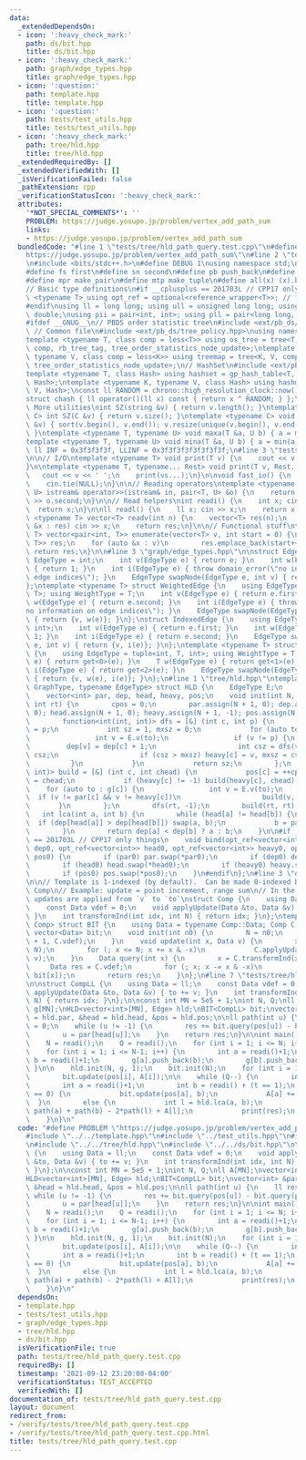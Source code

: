 ```yaml
---
data:
  _extendedDependsOn:
  - icon: ':heavy_check_mark:'
    path: ds/bit.hpp
    title: ds/bit.hpp
  - icon: ':heavy_check_mark:'
    path: graph/edge_types.hpp
    title: graph/edge_types.hpp
  - icon: ':question:'
    path: template.hpp
    title: template.hpp
  - icon: ':question:'
    path: tests/test_utils.hpp
    title: tests/test_utils.hpp
  - icon: ':heavy_check_mark:'
    path: tree/hld.hpp
    title: tree/hld.hpp
  _extendedRequiredBy: []
  _extendedVerifiedWith: []
  _isVerificationFailed: false
  _pathExtension: cpp
  _verificationStatusIcon: ':heavy_check_mark:'
  attributes:
    '*NOT_SPECIAL_COMMENTS*': ''
    PROBLEM: https://judge.yosupo.jp/problem/vertex_add_path_sum
    links:
    - https://judge.yosupo.jp/problem/vertex_add_path_sum
  bundledCode: "#line 1 \"tests/tree/hld_path_query.test.cpp\"\n#define PROBLEM \"\
    https://judge.yosupo.jp/problem/vertex_add_path_sum\"\n#line 2 \"template.hpp\"\
    \n#include <bits/stdc++.h>\n#define DEBUG 1\nusing namespace std;\n\n// Defines\n\
    #define fs first\n#define sn second\n#define pb push_back\n#define eb emplace_back\n\
    #define mpr make_pair\n#define mtp make_tuple\n#define all(x) (x).begin(), (x).end()\n\
    // Basic type definitions\n#if __cplusplus == 201703L // CPP17 only things\ntemplate\
    \ <typename T> using opt_ref = optional<reference_wrapper<T>>; // for some templates\n\
    #endif\nusing ll = long long; using ull = unsigned long long; using ld = long\
    \ double;\nusing pii = pair<int, int>; using pll = pair<long long, long long>;\n\
    #ifdef __GNUG__\n// PBDS order statistic tree\n#include <ext/pb_ds/assoc_container.hpp>\
    \ // Common file\n#include <ext/pb_ds/tree_policy.hpp>\nusing namespace __gnu_pbds;\n\
    template <typename T, class comp = less<T>> using os_tree = tree<T, null_type,\
    \ comp, rb_tree_tag, tree_order_statistics_node_update>;\ntemplate <typename K,\
    \ typename V, class comp = less<K>> using treemap = tree<K, V, comp, rb_tree_tag,\
    \ tree_order_statistics_node_update>;\n// HashSet\n#include <ext/pb_ds/assoc_container.hpp>\n\
    template <typename T, class Hash> using hashset = gp_hash_table<T, null_type,\
    \ Hash>;\ntemplate <typename K, typename V, class Hash> using hashmap = gp_hash_table<K,\
    \ V, Hash>;\nconst ll RANDOM = chrono::high_resolution_clock::now().time_since_epoch().count();\n\
    struct chash { ll operator()(ll x) const { return x ^ RANDOM; } };\n#endif\n//\
    \ More utilities\nint SZ(string &v) { return v.length(); }\ntemplate <typename\
    \ C> int SZ(C &v) { return v.size(); }\ntemplate <typename C> void UNIQUE(vector<C>\
    \ &v) { sort(v.begin(), v.end()); v.resize(unique(v.begin(), v.end()) - v.begin());\
    \ }\ntemplate <typename T, typename U> void maxa(T &a, U b) { a = max(a, b); }\n\
    template <typename T, typename U> void mina(T &a, U b) { a = min(a, b); }\nconst\
    \ ll INF = 0x3f3f3f3f, LLINF = 0x3f3f3f3f3f3f3f3f;\n#line 3 \"tests/test_utils.hpp\"\
    \n\n// I/O\ntemplate <typename T> void print(T v) {\n    cout << v << '\\n';\n\
    }\n\ntemplate <typename T, typename... Rest> void print(T v, Rest... vs) {\n \
    \   cout << v << ' ';\n    print(vs...);\n}\n\nvoid fast_io() {\n    ios_base::sync_with_stdio(false);\n\
    \    cin.tie(NULL);\n}\n\n// Reading operators\ntemplate <typename T, typename\
    \ U> istream& operator>>(istream& in, pair<T, U> &o) {\n    return in >> o.first\
    \ >> o.second;\n}\n\n// Read helpers\nint readi() {\n    int x; cin >> x;\n  \
    \  return x;\n}\n\nll readl() {\n    ll x; cin >> x;\n    return x;\n}\n\ntemplate\
    \ <typename T> vector<T> readv(int n) {\n    vector<T> res(n);\n    for (auto\
    \ &x : res) cin >> x;\n    return res;\n}\n\n// Functional stuff\ntemplate <typename\
    \ T> vector<pair<int, T>> enumerate(vector<T> v, int start = 0) {\n    vector<pair<int,\
    \ T>> res;\n    for (auto &x : v)\n        res.emplace_back(start++, x);\n   \
    \ return res;\n}\n\n#line 3 \"graph/edge_types.hpp\"\n\nstruct Edge {\n    using\
    \ EdgeType = int;\n    int v(EdgeType e) { return e; }\n    int w(EdgeType e)\
    \ { return 1; }\n    int i(EdgeType e) { throw domain_error(\"no information on\
    \ edge indices\"); }\n    EdgeType swapNode(EdgeType e, int v) { return v; }\n\
    };\ntemplate <typename T> struct WeightedEdge {\n    using EdgeType = pair<int,\
    \ T>; using WeightType = T;\n    int v(EdgeType e) { return e.first; }\n    T\
    \ w(EdgeType e) { return e.second; }\n    int i(EdgeType e) { throw domain_error(\"\
    no information on edge indices\"); }\n    EdgeType swapNode(EdgeType e, int v)\
    \ { return {v, w(e)}; }\n};\nstruct IndexedEdge {\n    using EdgeType = pair<int,\
    \ int>;\n    int v(EdgeType e) { return e.first; }\n    int w(EdgeType e) { return\
    \ 1; }\n    int i(EdgeType e) { return e.second; }\n    EdgeType swapNode(EdgeType\
    \ e, int v) { return {v, i(e)}; }\n};\ntemplate <typename T> struct WeightedIndexedEdge\
    \ {\n    using EdgeType = tuple<int, T, int>; using WeightType = T;\n    int v(EdgeType\
    \ e) { return get<0>(e); }\n    T w(EdgeType e) { return get<1>(e); }\n    int\
    \ i(EdgeType e) { return get<2>(e); }\n    EdgeType swapNode(EdgeType e, int v)\
    \ { return {v, w(e), i(e)}; }\n};\n#line 1 \"tree/hld.hpp\"\ntemplate <typename\
    \ GraphType, typename EdgeType> struct HLD {\n    EdgeType E;\n    int cpos;\n\
    \    vector<int> par, dep, head, heavy, pos;\n    void init(int N, GraphType &g,\
    \ int rt) {\n        cpos = 0;\n        par.assign(N + 1, 0); dep.assign(N + 1,\
    \ 0); head.assign(N + 1, 0); heavy.assign(N + 1, -1); pos.assign(N + 1, 0);\n\
    \        function<int(int, int)> dfs = [&] (int c, int p) {\n            par[c]\
    \ = p;\n            int sz = 1, mxsz = 0;\n            for (auto to : g[c]) {\n\
    \                int v = E.v(to);\n                if (v != p) {\n           \
    \         dep[v] = dep[c] + 1;\n                    int csz = dfs(v, c); sz +=\
    \ csz;\n                    if (csz > mxsz) heavy[c] = v, mxsz = csz;\n      \
    \          }\n            }\n            return sz;\n        };\n        function<void(int,\
    \ int)> build = [&] (int c, int chead) {\n            pos[c] = ++cpos; head[c]\
    \ = chead;\n            if (heavy[c] != -1) build(heavy[c], chead);\n        \
    \    for (auto to : g[c]) {\n                int v = E.v(to);\n              \
    \  if (v != par[c] && v != heavy[c])\n                    build(v, v);\n     \
    \       }\n        };\n        dfs(rt, -1);\n        build(rt, rt);\n    }\n \
    \   int lca(int a, int b) {\n        while (head[a] != head[b]) {\n          \
    \  if (dep[head[a]] > dep[head[b]]) swap(a, b);\n            b = par[head[b]];\n\
    \        }\n        return dep[a] < dep[b] ? a : b;\n    }\n\n#if __cplusplus\
    \ == 201703L // CPP17 only things\n    void bind(opt_ref<vector<int>> par0, opt_ref<vector<int>>\
    \ dep0, opt_ref<vector<int>> head0, opt_ref<vector<int>> heavy0, opt_ref<vector<int>>\
    \ pos0) {\n        if (par0) par.swap(*par0);\n        if (dep0) dep.swap(*dep0);\n\
    \        if (head0) head.swap(*head0);\n        if (heavy0) heavy.swap(*heavy0);\n\
    \        if (pos0) pos.swap(*pos0);\n    }\n#endif\n};\n#line 3 \"ds/bit.hpp\"\
    \n\n// Template is 1-indexed (by default).  Can be made 0-indexed by modifying\
    \ Comp\n// Example: update = point increment, range sum\n// In the function applyUpdate,\
    \ updates are applied from `v` to `to`\nstruct Comp {\n    using Data = int;\n\
    \    const Data vdef = 0;\n    void applyUpdate(Data &to, Data &v) { to += v;\
    \ }\n    int transformInd(int idx, int N) { return idx; }\n};\ntemplate <typename\
    \ Comp> struct BIT {\n    using Data = typename Comp::Data; Comp C;\n    int N;\
    \ vector<Data> bit;\n    void init(int n0) {\n        N = n0;\n        bit.assign(N\
    \ + 1, C.vdef);\n    }\n    void update(int x, Data v) {\n        x = C.transformInd(x,\
    \ N);\n        for (; x <= N; x += x & -x)\n            C.applyUpdate(bit[x],\
    \ v);\n    }\n    Data query(int x) {\n        x = C.transformInd(x, N);\n   \
    \     Data res = C.vdef;\n        for (; x; x -= x & -x)\n            C.applyUpdate(res,\
    \ bit[x]);\n        return res;\n    }\n};\n#line 7 \"tests/tree/hld_path_query.test.cpp\"\
    \n\nstruct CompLL {\n    using Data = ll;\n    const Data vdef = 0;\n    void\
    \ applyUpdate(Data &to, Data &v) { to += v; }\n    int transformInd(int idx, int\
    \ N) { return idx; }\n};\n\nconst int MN = 5e5 + 1;\nint N, Q;\nll A[MN];\nvector<int>\
    \ g[MN];\nHLD<vector<int>[MN], Edge> hld;\nBIT<CompLL> bit;\nvector<int> &par\
    \ = hld.par, &head = hld.head, &pos = hld.pos;\n\nll path(int u) {\n    ll res\
    \ = 0;\n    while (u != -1) {\n        res += bit.query(pos[u]) - bit.query(pos[head[u]]-1);\n\
    \        u = par[head[u]];\n    }\n    return res;\n}\n\nint main() {\n    fast_io();\n\
    \    N = readi();\n    Q = readi();\n    for (int i = 1; i <= N; i++) A[i] = readi();\n\
    \    for (int i = 1; i <= N-1; i++) {\n        int a = readi()+1;\n        int\
    \ b = readi()+1;\n        g[a].push_back(b);\n        g[b].push_back(a);\n   \
    \ }\n\n    hld.init(N, g, 1);\n    bit.init(N);\n    for (int i = 1; i <= N; i++)\n\
    \        bit.update(pos[i], A[i]);\n\n    while (Q--) {\n        int t = readi();\n\
    \        int a = readi()+1;\n        int b = readi() + (t == 1);\n        if (t\
    \ == 0) {\n            bit.update(pos[a], b);\n            A[a] += b;\n      \
    \  }\n        else {\n            int l = hld.lca(a, b);\n            ll res =\
    \ path(a) + path(b) - 2*path(l) + A[l];\n            print(res);\n        }\n\
    \    }\n}\n"
  code: "#define PROBLEM \"https://judge.yosupo.jp/problem/vertex_add_path_sum\"\n\
    #include \"../../template.hpp\"\n#include \"../test_utils.hpp\"\n#include \"../../graph/edge_types.hpp\"\
    \n#include \"../../tree/hld.hpp\"\n#include \"../../ds/bit.hpp\"\n\nstruct CompLL\
    \ {\n    using Data = ll;\n    const Data vdef = 0;\n    void applyUpdate(Data\
    \ &to, Data &v) { to += v; }\n    int transformInd(int idx, int N) { return idx;\
    \ }\n};\n\nconst int MN = 5e5 + 1;\nint N, Q;\nll A[MN];\nvector<int> g[MN];\n\
    HLD<vector<int>[MN], Edge> hld;\nBIT<CompLL> bit;\nvector<int> &par = hld.par,\
    \ &head = hld.head, &pos = hld.pos;\n\nll path(int u) {\n    ll res = 0;\n   \
    \ while (u != -1) {\n        res += bit.query(pos[u]) - bit.query(pos[head[u]]-1);\n\
    \        u = par[head[u]];\n    }\n    return res;\n}\n\nint main() {\n    fast_io();\n\
    \    N = readi();\n    Q = readi();\n    for (int i = 1; i <= N; i++) A[i] = readi();\n\
    \    for (int i = 1; i <= N-1; i++) {\n        int a = readi()+1;\n        int\
    \ b = readi()+1;\n        g[a].push_back(b);\n        g[b].push_back(a);\n   \
    \ }\n\n    hld.init(N, g, 1);\n    bit.init(N);\n    for (int i = 1; i <= N; i++)\n\
    \        bit.update(pos[i], A[i]);\n\n    while (Q--) {\n        int t = readi();\n\
    \        int a = readi()+1;\n        int b = readi() + (t == 1);\n        if (t\
    \ == 0) {\n            bit.update(pos[a], b);\n            A[a] += b;\n      \
    \  }\n        else {\n            int l = hld.lca(a, b);\n            ll res =\
    \ path(a) + path(b) - 2*path(l) + A[l];\n            print(res);\n        }\n\
    \    }\n}\n"
  dependsOn:
  - template.hpp
  - tests/test_utils.hpp
  - graph/edge_types.hpp
  - tree/hld.hpp
  - ds/bit.hpp
  isVerificationFile: true
  path: tests/tree/hld_path_query.test.cpp
  requiredBy: []
  timestamp: '2021-09-12 23:20:08-04:00'
  verificationStatus: TEST_ACCEPTED
  verifiedWith: []
documentation_of: tests/tree/hld_path_query.test.cpp
layout: document
redirect_from:
- /verify/tests/tree/hld_path_query.test.cpp
- /verify/tests/tree/hld_path_query.test.cpp.html
title: tests/tree/hld_path_query.test.cpp
---
```

